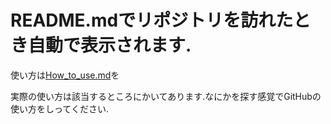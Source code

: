# README.mdでリポジトリを訪れたとき自動で表示されます.

使い方は[How_to_use.md](./How_to_use.md)を  

実際の使い方は該当するところにかいてあります.なにかを探す感覚でGitHubの使い方をしってください.
